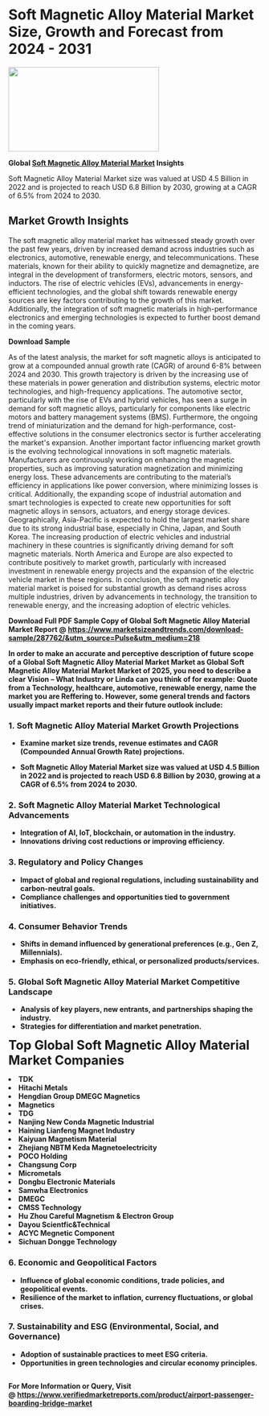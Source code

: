 <H1>Soft Magnetic Alloy Material Market Size, Growth and Forecast from 2024 - 2031</H1><img class="aligncenter size-medium wp-image-584254" src="https://thirdeyenews.in/wp-content/uploads/2024/09/Global-Market-Research-300x168.jpeg" alt="" width="300" height="168" /><p><strong>Global&nbsp;<a href="https://www.marketsizeandtrends.com/download-sample/287762/&amp;utm_source=Pulse&amp;utm_medium=218">Soft Magnetic Alloy Material Market</a> Insights</strong></p><p>Soft Magnetic Alloy Material Market size was valued at USD 4.5 Billion in 2022 and is projected to reach USD 6.8 Billion by 2030, growing at a CAGR of 6.5% from 2024 to 2030.</p><p><h2>Market Growth Insights</h2> <p>The soft magnetic alloy material market has witnessed steady growth over the past few years, driven by increased demand across industries such as electronics, automotive, renewable energy, and telecommunications. These materials, known for their ability to quickly magnetize and demagnetize, are integral in the development of transformers, electric motors, sensors, and inductors. The rise of electric vehicles (EVs), advancements in energy-efficient technologies, and the global shift towards renewable energy sources are key factors contributing to the growth of this market. Additionally, the integration of soft magnetic materials in high-performance electronics and emerging technologies is expected to further boost demand in the coming years.</p> <p><strong>Download Sample</strong></p> <p>As of the latest analysis, the market for soft magnetic alloys is anticipated to grow at a compounded annual growth rate (CAGR) of around 6-8% between 2024 and 2030. This growth trajectory is driven by the increasing use of these materials in power generation and distribution systems, electric motor technologies, and high-frequency applications. The automotive sector, particularly with the rise of EVs and hybrid vehicles, has seen a surge in demand for soft magnetic alloys, particularly for components like electric motors and battery management systems (BMS). Furthermore, the ongoing trend of miniaturization and the demand for high-performance, cost-effective solutions in the consumer electronics sector is further accelerating the market's expansion. Another important factor influencing market growth is the evolving technological innovations in soft magnetic materials. Manufacturers are continuously working on enhancing the magnetic properties, such as improving saturation magnetization and minimizing energy loss. These advancements are contributing to the material’s efficiency in applications like power conversion, where minimizing losses is critical. Additionally, the expanding scope of industrial automation and smart technologies is expected to create new opportunities for soft magnetic alloys in sensors, actuators, and energy storage devices. Geographically, Asia-Pacific is expected to hold the largest market share due to its strong industrial base, especially in China, Japan, and South Korea. The increasing production of electric vehicles and industrial machinery in these countries is significantly driving demand for soft magnetic materials. North America and Europe are also expected to contribute positively to market growth, particularly with increased investment in renewable energy projects and the expansion of the electric vehicle market in these regions. In conclusion, the soft magnetic alloy material market is poised for substantial growth as demand rises across multiple industries, driven by advancements in technology, the transition to renewable energy, and the increasing adoption of electric vehicles. <p><strong></p><p><span class=""><strong>Download Full PDF Sample Copy of Global Soft Magnetic Alloy Material Market Report</strong> @ <a href="https://www.marketsizeandtrends.com/download-sample/287762/&amp;utm_source=Pulse&amp;utm_medium=218" target="_blank">https://www.marketsizeandtrends.com/download-sample/287762/&amp;utm_source=Pulse&amp;utm_medium=218</a></span></p><p>In order to make an accurate and perceptive description of future scope of a Global&nbsp;Soft Magnetic Alloy Material Market Market as Global&nbsp;Soft Magnetic Alloy Material Market Market of 2025, you need to describe a clear Vision &ndash; What Industry or Linda can you think of for example: Quote from a Technology, healthcare, automotive, renewable energy, name the market you are Reffering to. However, some general trends and factors usually impact market reports and their future outlook include:</p><h3>1.&nbsp;<strong>Soft Magnetic Alloy Material Market Growth Projections</strong></h3><ul><li>Examine market size trends, revenue estimates and CAGR (Compounded Annual Growth Rate) projections.</li><li><p>Soft Magnetic Alloy Material Market size was valued at USD 4.5 Billion in 2022 and is projected to reach USD 6.8 Billion by 2030, growing at a CAGR of 6.5% from 2024 to 2030.</p></li></ul><h3>2.&nbsp;<strong>Soft Magnetic Alloy Material Market Technological Advancements</strong></h3><ul><li>Integration of AI, IoT, blockchain, or automation in the industry.</li><li>Innovations driving cost reductions or improving efficiency.</li></ul><h3>3.&nbsp;<strong>Regulatory and Policy Changes</strong></h3><ul><li>Impact of global and regional regulations, including sustainability and carbon-neutral goals.</li><li>Compliance challenges and opportunities tied to government initiatives.</li></ul><h3>4.&nbsp;<strong>Consumer Behavior Trends</strong></h3><ul><li>Shifts in demand influenced by generational preferences (e.g., Gen Z, Millennials).</li><li>Emphasis on eco-friendly, ethical, or personalized products/services.</li></ul><h3>5.&nbsp;<strong>Global Soft Magnetic Alloy Material Market Competitive Landscape</strong></h3><ul><li>Analysis of key players, new entrants, and partnerships shaping the industry.</li><li>Strategies for differentiation and market penetration.</li></ul><p data-pm-slice="1 1 []"><span style="color: inherit; font-family: inherit; font-size: 25px;">Top Global Soft Magnetic Alloy Material Market Companies</span></p><div class="" data-test-id=""><p><li>TDK</li><li> Hitachi Metals</li><li> Hengdian Group DMEGC Magnetics</li><li> Magnetics</li><li> TDG</li><li> Nanjing New Conda Magnetic Industrial</li><li> Haining Lianfeng Magnet Industry</li><li> Kaiyuan Magnetism Material</li><li> Zhejiang NBTM Keda Magnetoelectricity</li><li> POCO Holding</li><li> Changsung Corp</li><li> Micrometals</li><li> Dongbu Electronic Materials</li><li> Samwha Electronics</li><li> DMEGC</li><li> CMSS Technology</li><li> Hu Zhou Careful Magnetism & Electron Group</li><li> Dayou Scientfic&Technical</li><li> ACYC Megnetic Component</li><li> Sichuan Dongge Technology</li></p></div><h3>6.&nbsp;<strong>Economic and Geopolitical Factors</strong></h3><ul><li>Influence of global economic conditions, trade policies, and geopolitical events.</li><li>Resilience of the market to inflation, currency fluctuations, or global crises.</li></ul><h3>7.&nbsp;<strong>Sustainability and ESG (Environmental, Social, and Governance)</strong></h3><ul><li>Adoption of sustainable practices to meet ESG criteria.</li><li>Opportunities in green technologies and circular economy principles.</li></ul><h2><strong style="font-size: 14px;">For More Information or Query, Visit @&nbsp;</strong><a style="background-color: #ffffff; font-size: 14px;" href="https://www.marketsizeandtrends.com/report/soft-magnetic-alloy-material-market/" target="_blank">https://www.verifiedmarketreports.com/product/airport-passenger-boarding-bridge-market</a></h2>
